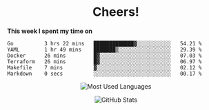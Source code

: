 <h1 align="center">Cheers!</h1>

**This week I spent my time on**
<!--START_SECTION:waka-->

```text
Go          3 hrs 22 mins   █████████████▓░░░░░░░░░░░   54.21 %
YAML        1 hr 49 mins    ███████▒░░░░░░░░░░░░░░░░░   29.39 %
Docker      26 mins         █▓░░░░░░░░░░░░░░░░░░░░░░░   07.03 %
Terraform   26 mins         █▓░░░░░░░░░░░░░░░░░░░░░░░   06.97 %
Makefile    7 mins          ▓░░░░░░░░░░░░░░░░░░░░░░░░   02.12 %
Markdown    0 secs          ░░░░░░░░░░░░░░░░░░░░░░░░░   00.17 %
```

<!--END_SECTION:waka-->

<p align="center"><img src="https://github-readme-stats.vercel.app/api/top-langs/?username=thnkrn&layout=compact&hide=html&theme=tokyonight" alt="Most Used Languages" /></p>

<p align="center"><img src="https://github-readme-stats.vercel.app/api?username=thnkrn&show_icons=true&count_private=true&theme=tokyonight" alt="GitHub Stats" /></p>

<!-- <p align="center"><a href="https://wakatime.com"><img src="https://wakatime.com/share/@thnkrn/40092326-d1bd-471b-89da-9a7c63939402.png" /></p>
 -->
